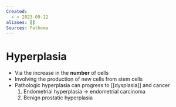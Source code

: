 ```yaml
---
Created:
  - - 2023-09-12
aliases: []
Sources: Pathoma
---
```

# Hyperplasia
- Via the increase in the **number** of cells
- Involving the production of new cells from stem cells
- Pathologic hyperplasia can progress to [[dysplasia]] and cancer
  1. Endometrial hyperplasia → endometrial carcinoma
  2. Benign prostatic hyperplasia
